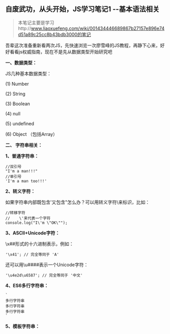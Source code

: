自废武功，从头开始，JS学习笔记1 --基本语法相关
--
> 本笔记主要是学习http://www.liaoxuefeng.com/wiki/001434446689867b27157e896e74d51a89c25cc8b43bdb3000的笔记

吾辈这次准备重新看两次JS，先快速浏览一次廖雪峰的JS教程，再静下心来，好好看看js权威指南，现在不是先从数据类型开始研究吧



**一、数据类型：**


JS几种基本数据类型：

(1) Number

(2) String

(3) Boolean

(4) null

(5) undefined

(6) Object （包括Array）


**二、 字符串相关：**

**1、普通字符串：**

	//双引号
	"I'm a man!!!"
	//单引号	
	'I'm a man too!!!'


**2、转义字符：**

如果字符串内部既包含'又包含"怎么办？可以用转义字符\来标识，比如：
	
	//转移字符
	//    \'来代表一个字符
	console.log("I\'m \"OK\"");


**3、ASCII+Unicode字符：**

\x##形式的十六进制表示，例如：

	'\x41'; // 完全等同于 'A'

还可以用\u####表示一个Unicode字符：

	'\u4e2d\u6587'; // 完全等同于 '中文'

**4、ES6多行字符串：**
	
	`
	多行字符串
	多行字符串
	多行字符串
	`

**5、模板字符串：**




